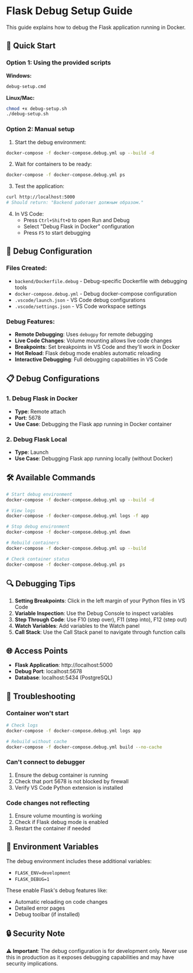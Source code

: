 # Flask Debug Setup Guide

This guide explains how to debug the Flask application running in Docker.

## 🚀 Quick Start

### Option 1: Using the provided scripts

**Windows:**
```bash
debug-setup.cmd
```

**Linux/Mac:**
```bash
chmod +x debug-setup.sh
./debug-setup.sh
```

### Option 2: Manual setup

1. Start the debug environment:
```bash
docker-compose -f docker-compose.debug.yml up --build -d
```

2. Wait for containers to be ready:
```bash
docker-compose -f docker-compose.debug.yml ps
```

3. Test the application:
```bash
curl http://localhost:5000
# Should return: "Backend работает должным образом."
```

4. In VS Code:
   - Press `Ctrl+Shift+D` to open Run and Debug
   - Select "Debug Flask in Docker" configuration
   - Press `F5` to start debugging

## 🔧 Debug Configuration

### Files Created:

- `backend/Dockerfile.debug` - Debug-specific Dockerfile with debugging tools
- `docker-compose.debug.yml` - Debug docker-compose configuration
- `.vscode/launch.json` - VS Code debug configurations
- `.vscode/settings.json` - VS Code workspace settings

### Debug Features:

- **Remote Debugging**: Uses `debugpy` for remote debugging
- **Live Code Changes**: Volume mounting allows live code changes
- **Breakpoints**: Set breakpoints in VS Code and they'll work in Docker
- **Hot Reload**: Flask debug mode enables automatic reloading
- **Interactive Debugging**: Full debugging capabilities in VS Code

## 📋 Debug Configurations

### 1. Debug Flask in Docker
- **Type**: Remote attach
- **Port**: 5678
- **Use Case**: Debugging the Flask app running in Docker container

### 2. Debug Flask Local
- **Type**: Launch
- **Use Case**: Debugging Flask app running locally (without Docker)

## 🛠️ Available Commands

```bash
# Start debug environment
docker-compose -f docker-compose.debug.yml up --build -d

# View logs
docker-compose -f docker-compose.debug.yml logs -f app

# Stop debug environment
docker-compose -f docker-compose.debug.yml down

# Rebuild containers
docker-compose -f docker-compose.debug.yml up --build

# Check container status
docker-compose -f docker-compose.debug.yml ps
```

## 🔍 Debugging Tips

1. **Setting Breakpoints**: Click in the left margin of your Python files in VS Code
2. **Variable Inspection**: Use the Debug Console to inspect variables
3. **Step Through Code**: Use F10 (step over), F11 (step into), F12 (step out)
4. **Watch Variables**: Add variables to the Watch panel
5. **Call Stack**: Use the Call Stack panel to navigate through function calls

## 🌐 Access Points

- **Flask Application**: http://localhost:5000
- **Debug Port**: localhost:5678
- **Database**: localhost:5434 (PostgreSQL)

## 🐛 Troubleshooting

### Container won't start
```bash
# Check logs
docker-compose -f docker-compose.debug.yml logs app

# Rebuild without cache
docker-compose -f docker-compose.debug.yml build --no-cache
```

### Can't connect to debugger
1. Ensure the debug container is running
2. Check that port 5678 is not blocked by firewall
3. Verify VS Code Python extension is installed

### Code changes not reflecting
1. Ensure volume mounting is working
2. Check if Flask debug mode is enabled
3. Restart the container if needed

## 📝 Environment Variables

The debug environment includes these additional variables:
- `FLASK_ENV=development`
- `FLASK_DEBUG=1`

These enable Flask's debug features like:
- Automatic reloading on code changes
- Detailed error pages
- Debug toolbar (if installed)

## 🔒 Security Note

⚠️ **Important**: The debug configuration is for development only. Never use this in production as it exposes debugging capabilities and may have security implications. 